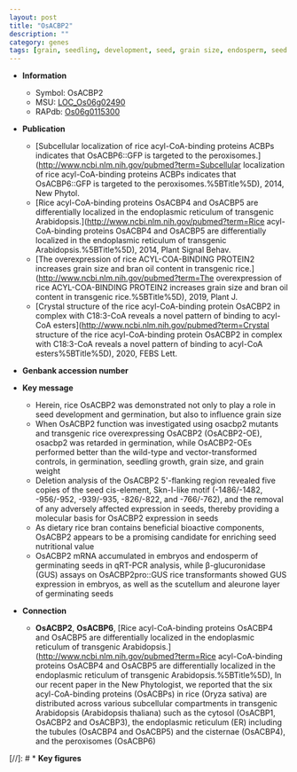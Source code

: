 ```yaml
---
layout: post
title: "OsACBP2"
description: ""
category: genes
tags: [grain, seedling, development, seed, grain size, endosperm, seed development, grain weight]
---
```


* **Information**  
    + Symbol: OsACBP2  
    + MSU: [LOC_Os06g02490](http://rice.uga.edu/cgi-bin/ORF_infopage.cgi?orf=LOC_Os06g02490)  
    + RAPdb: [Os06g0115300](https://rapdb.dna.affrc.go.jp/locus/?name=Os06g0115300)  

* **Publication**  
    + [Subcellular localization of rice acyl-CoA-binding proteins ACBPs indicates that OsACBP6::GFP is targeted to the peroxisomes.](http://www.ncbi.nlm.nih.gov/pubmed?term=Subcellular localization of rice acyl-CoA-binding proteins ACBPs indicates that OsACBP6::GFP is targeted to the peroxisomes.%5BTitle%5D), 2014, New Phytol.
    + [Rice acyl-CoA-binding proteins OsACBP4 and OsACBP5 are differentially localized in the endoplasmic reticulum of transgenic Arabidopsis.](http://www.ncbi.nlm.nih.gov/pubmed?term=Rice acyl-CoA-binding proteins OsACBP4 and OsACBP5 are differentially localized in the endoplasmic reticulum of transgenic Arabidopsis.%5BTitle%5D), 2014, Plant Signal Behav.
    + [The overexpression of rice ACYL-COA-BINDING PROTEIN2 increases grain size and bran oil content in transgenic rice.](http://www.ncbi.nlm.nih.gov/pubmed?term=The overexpression of rice ACYL-COA-BINDING PROTEIN2 increases grain size and bran oil content in transgenic rice.%5BTitle%5D), 2019, Plant J.
    + [Crystal structure of the rice acyl-CoA-binding protein OsACBP2 in complex with C18:3-CoA reveals a novel pattern of binding to acyl-CoA esters](http://www.ncbi.nlm.nih.gov/pubmed?term=Crystal structure of the rice acyl-CoA-binding protein OsACBP2 in complex with C18:3-CoA reveals a novel pattern of binding to acyl-CoA esters%5BTitle%5D), 2020, FEBS Lett.

* **Genbank accession number**  

* **Key message**  
    + Herein, rice OsACBP2 was demonstrated not only to play a role in seed development and germination, but also to influence grain size
    + When OsACBP2 function was investigated using osacbp2 mutants and transgenic rice overexpressing OsACBP2 (OsACBP2-OE), osacbp2 was retarded in germination, while OsACBP2-OEs performed better than the wild-type and vector-transformed controls, in germination, seedling growth, grain size, and grain weight
    + Deletion analysis of the OsACBP2 5'-flanking region revealed five copies of the seed cis-element, Skn-I-like motif (-1486/-1482, -956/-952, -939/-935, -826/-822, and -766/-762), and the removal of any adversely affected expression in seeds, thereby providing a molecular basis for OsACBP2 expression in seeds
    + As dietary rice bran contains beneficial bioactive components, OsACBP2 appears to be a promising candidate for enriching seed nutritional value
    + OsACBP2 mRNA accumulated in embryos and endosperm of germinating seeds in qRT-PCR analysis, while β-glucuronidase (GUS) assays on OsACBP2pro::GUS rice transformants showed GUS expression in embryos, as well as the scutellum and aleurone layer of germinating seeds

* **Connection**  
    + __OsACBP2__, __OsACBP6__, [Rice acyl-CoA-binding proteins OsACBP4 and OsACBP5 are differentially localized in the endoplasmic reticulum of transgenic Arabidopsis.](http://www.ncbi.nlm.nih.gov/pubmed?term=Rice acyl-CoA-binding proteins OsACBP4 and OsACBP5 are differentially localized in the endoplasmic reticulum of transgenic Arabidopsis.%5BTitle%5D), In our recent paper in the New Phytologist, we reported that the six acyl-CoA-binding proteins (OsACBPs) in rice (Oryza sativa) are distributed across various subcellular compartments in transgenic Arabidopsis (Arabidopsis thaliana) such as the cytosol (OsACBP1, OsACBP2 and OsACBP3), the endoplasmic reticulum (ER) including the tubules (OsACBP4 and OsACBP5) and the cisternae (OsACBP4), and the peroxisomes (OsACBP6)

[//]: # * **Key figures**  


